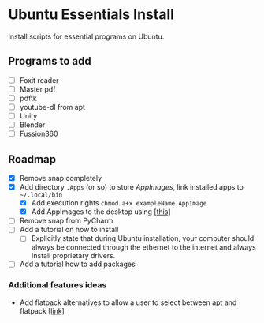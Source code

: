 # Ubuntu Essentials Install

Install scripts for essential programs on Ubuntu.

## Programs to add

- [ ] Foxit reader
- [ ] Master pdf
- [ ] pdftk
- [ ] youtube-dl from apt
- [ ] Unity
- [ ] Blender
- [ ] Fussion360

## Roadmap

- [x] Remove snap completely
- [X] Add directory `.Apps` (or so) to store *AppImages*, link installed apps to `~/.local/bin`
  - [X] Add execution rights `chmod a+x exampleName.AppImage`
  - [x] Add AppImages to the desktop using [[this]](https://codebysamgan.com/how-to-add-appimage-application-to-menu-in-ubuntu-linux)
- [ ] Remove snap from PyCharm
- [ ] Add a tutorial on how to install
  - [ ] Explicitly state that during Ubuntu installation, your computer should always be connected through the ethernet to the internet and always install proprietary drivers.
- [ ] Add a tutorial how to add packages

### Additional features ideas

- Add flatpack alternatives to allow a user to select between apt and flatpack [[link]](https://docs.flatpak.org/en/latest/using-flatpak.html)
